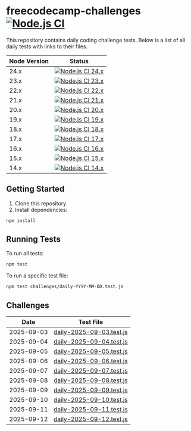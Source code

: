 # freecodecamp-challenges [![Node.js CI](https://github.com/hichxm/freecodecamp-challenges/actions/workflows/test.yaml/badge.svg)](https://github.com/hichxm/freecodecamp-challenges/actions/workflows/test.yaml)

This repository contains daily coding challenge tests. Below is a list of all daily tests with links to their files.

| Node Version | Status                                                                                                                                                                                                 |
|--------------|--------------------------------------------------------------------------------------------------------------------------------------------------------------------------------------------------------|
| 24.x         | [![Node.js CI 24.x](https://github.com/hichxm/freecodecamp-challenges/actions/workflows/test-24.x.yaml/badge.svg)](https://github.com/hichxm/freecodecamp-challenges/actions/workflows/test-24.x.yaml) |
| 23.x         | [![Node.js CI 23.x](https://github.com/hichxm/freecodecamp-challenges/actions/workflows/test-23.x.yaml/badge.svg)](https://github.com/hichxm/freecodecamp-challenges/actions/workflows/test-23.x.yaml) |
| 22.x         | [![Node.js CI 22.x](https://github.com/hichxm/freecodecamp-challenges/actions/workflows/test-22.x.yaml/badge.svg)](https://github.com/hichxm/freecodecamp-challenges/actions/workflows/test-22.x.yaml) |
| 21.x         | [![Node.js CI 21.x](https://github.com/hichxm/freecodecamp-challenges/actions/workflows/test-21.x.yaml/badge.svg)](https://github.com/hichxm/freecodecamp-challenges/actions/workflows/test-21.x.yaml) |
| 20.x         | [![Node.js CI 20.x](https://github.com/hichxm/freecodecamp-challenges/actions/workflows/test-20.x.yaml/badge.svg)](https://github.com/hichxm/freecodecamp-challenges/actions/workflows/test-20.x.yaml) |
| 19.x         | [![Node.js CI 19.x](https://github.com/hichxm/freecodecamp-challenges/actions/workflows/test-19.x.yaml/badge.svg)](https://github.com/hichxm/freecodecamp-challenges/actions/workflows/test-19.x.yaml) |
| 18.x         | [![Node.js CI 18.x](https://github.com/hichxm/freecodecamp-challenges/actions/workflows/test-18.x.yaml/badge.svg)](https://github.com/hichxm/freecodecamp-challenges/actions/workflows/test-18.x.yaml) |
| 17.x         | [![Node.js CI 17.x](https://github.com/hichxm/freecodecamp-challenges/actions/workflows/test-17.x.yaml/badge.svg)](https://github.com/hichxm/freecodecamp-challenges/actions/workflows/test-17.x.yaml) |
| 16.x         | [![Node.js CI 16.x](https://github.com/hichxm/freecodecamp-challenges/actions/workflows/test-16.x.yaml/badge.svg)](https://github.com/hichxm/freecodecamp-challenges/actions/workflows/test-16.x.yaml) |
| 15.x         | [![Node.js CI 15.x](https://github.com/hichxm/freecodecamp-challenges/actions/workflows/test-15.x.yaml/badge.svg)](https://github.com/hichxm/freecodecamp-challenges/actions/workflows/test-15.x.yaml) |
| 14.x         | [![Node.js CI 14.x](https://github.com/hichxm/freecodecamp-challenges/actions/workflows/test-14.x.yaml/badge.svg)](https://github.com/hichxm/freecodecamp-challenges/actions/workflows/test-14.x.yaml) |

## Getting Started

1. Clone this repository
2. Install dependencies:

```bash
npm install
```

## Running Tests

To run all tests:

```bash
npm test
```

To run a specific test file:

```bash
npm test challenges/daily-YYYY-MM-DD.test.js
```

## Challenges

| Date       | Test File                                                       |
|------------|-----------------------------------------------------------------|
| 2025-09-03 | [daily-2025-09-03.test.js](challenges/daily-2025-09-03.test.js) |
| 2025-09-04 | [daily-2025-09-04.test.js](challenges/daily-2025-09-04.test.js) |
| 2025-09-05 | [daily-2025-09-05.test.js](challenges/daily-2025-09-05.test.js) |
| 2025-09-06 | [daily-2025-09-06.test.js](challenges/daily-2025-09-06.test.js) |
| 2025-09-07 | [daily-2025-09-07.test.js](challenges/daily-2025-09-07.test.js) |
| 2025-09-08 | [daily-2025-09-08.test.js](challenges/daily-2025-09-08.test.js) |
| 2025-09-09 | [daily-2025-09-09.test.js](challenges/daily-2025-09-09.test.js) |
| 2025-09-10 | [daily-2025-09-10.test.js](challenges/daily-2025-09-10.test.js) |
| 2025-09-11 | [daily-2025-09-11.test.js](challenges/daily-2025-09-11.test.js) |
| 2025-09-12 | [daily-2025-09-12.test.js](challenges/daily-2025-09-12.test.js) |